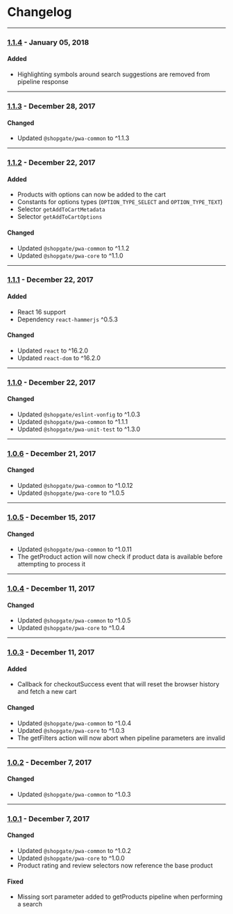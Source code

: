 
# Changelog

---

### [1.1.4](https://github.com/shopgate/pwa-common-commerce/compare/v1.1.3...v1.1.4) - January 05, 2018

#### Added
- Highlighting symbols around search suggestions are removed from pipeline response

---

### [1.1.3](https://github.com/shopgate/pwa-common-commerce/compare/v1.1.2...v1.1.3) - December 28, 2017

#### Changed
- Updated `@shopgate/pwa-common` to ^1.1.3

---

### [1.1.2](https://github.com/shopgate/pwa-common-commerce/compare/v1.1.1...v1.1.2) - December 22, 2017

#### Added
- Products with options can now be added to the cart
- Constants for options types (`OPTION_TYPE_SELECT` and `OPTION_TYPE_TEXT`)
- Selector `getAddToCartMetadata`
- Selector `getAddToCartOptions `

#### Changed
- Updated `@shopgate/pwa-common` to ^1.1.2
- Updated `@shopgate/pwa-core` to ^1.1.0

---

### [1.1.1](https://github.com/shopgate/pwa-common-commerce/compare/v1.1.0...v1.1.1) - December 22, 2017

#### Added
- React 16 support
- Dependency `react-hammerjs` ^0.5.3

#### Changed
- Updated `react` to ^16.2.0
- Updated `react-dom` to ^16.2.0

---

### [1.1.0](https://github.com/shopgate/pwa-common-commerce/compare/v1.0.6...v1.1.0) - December 22, 2017

#### Changed
- Updated `@shopgate/eslint-vonfig` to ^1.0.3
- Updated `@shopgate/pwa-common` to ^1.1.1
- Updated `@shopgate/pwa-unit-test` to ^1.3.0

---

### [1.0.6](https://github.com/shopgate/pwa-common-commerce/compare/v1.0.5...v1.0.6) - December 21, 2017

#### Changed
- Updated `@shopgate/pwa-common` to ^1.0.12
- Updated `@shopgate/pwa-core` to ^1.0.5

---

### [1.0.5](https://github.com/shopgate/pwa-common-commerce/compare/v1.0.4...v1.0.5) - December 15, 2017

#### Changed
- Updated `@shopgate/pwa-common` to ^1.0.11
- The getProduct action will now check if product data is available before attempting to process it

---

### [1.0.4](https://github.com/shopgate/pwa-common-commerce/compare/v1.0.3...v1.0.4) - December 11, 2017

#### Changed
- Updated `@shopgate/pwa-common` to ^1.0.5
- Updated `@shopgate/pwa-core` to ^1.0.4

---

### [1.0.3](https://github.com/shopgate/pwa-common-commerce/compare/v1.0.2...v1.0.3) - December 11, 2017

#### Added
- Callback for checkoutSuccess event that will reset the browser history and fetch a new cart

#### Changed
- Updated `@shopgate/pwa-common` to ^1.0.4
- Updated `@shopgate/pwa-core` to ^1.0.3
- The getFilters action will now abort when pipeline parameters are invalid

---

### [1.0.2](https://github.com/shopgate/pwa-common-commerce/compare/v1.0.1...v1.0.2) - December 7, 2017

#### Changed
- Updated `@shopgate/pwa-common` to ^1.0.3

---

### [1.0.1](https://github.com/shopgate/pwa-common-commerce/compare/v1.0.0...v1.0.1) - December 7, 2017

#### Changed
- Updated `@shopgate/pwa-common` to ^1.0.2
- Updated `@shopgate/pwa-core` to ^1.0.0
- Product rating and review selectors now reference the base product

#### Fixed
- Missing sort parameter added to getProducts pipeline when performing a search
